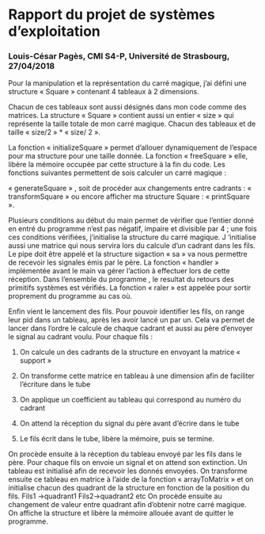 
# Rapport du projet de systèmes d’exploitation


### Louis-César Pagès, CMI S4-P, Université de Strasbourg, 27/04/2018

Pour la manipulation et la représentation du carré magique, j’ai défini une structure « Square » contenant 4 tableaux à 2 dimensions.

Chacun de ces tableaux sont aussi désignés dans mon code comme des matrices. La structure « Square » contient aussi un entier « size » qui représente la taille totale de mon carré magique. Chacun des tableaux et de taille « size/2 » * « size/
2 ».

La fonction « initializeSquare » permet d’allouer dynamiquement de l’espace pour ma structure pour une taille donnée. La fonction « freeSquare » elle, libère la mémoire occupée par cette structure à la fin du code. Les fonctions suivantes permettent de sois calculer un carré magique :

« generateSquare » , soit de procéder aux changements entre cadrants : « transformSquare » ou encore afficher ma structure Square : « printSquare ».

Plusieurs conditions au début du main permet de vérifier que l’entier donné en entré du programme n’est pas négatif, impaire et divisible par 4 ; une fois ces conditions vérifiées, j’initialise la structure du carré magique. J ‘initialise aussi une matrice qui nous servira lors du calcule d’un cadrant dans les fils. Le pipe doit être appelé et la structure sigaction « sa » va nous permettre de recevoir les signales émis par le père. La fonction « handler » implémentée avant le main va gérer l’action à effectuer lors de cette réception. Dans l’ensemble du programme , le resultat du retours des primitifs systèmes est vérifiés. La fonction « raler » est appelée pour sortir proprement du programme au cas où.

 Enfin vient le lancement des fils. Pour pouvoir identifier les fils, on range leur pid dans un tableau, après les avoir lancé un par un. Cela va permet de lancer dans l’ordre le calcule de chaque cadrant et aussi au père d’envoyer le signal au cadrant voulu. Pour chaque fils :

1. On calcule un des cadrants de la structure en envoyant la matrice « support »

2. On transforme cette matrice en tableau à une dimension afin de faciliter l’écriture dans le
tube

3. On applique un coefficient au tableau qui correspond au numéro du cadrant

4. On attend la réception du signal du père avant d’écrire dans le tube

5. Le fils écrit dans le tube, libère la mémoire, puis se termine.

On procède ensuite à la réception du tableau envoyé par les fils dans le père. Pour chaque fils on envoie un signal et on attend son extinction. Un tableau est initialisé afin de recevoir les donnés envoyées. On transforme ensuite ce tableau en matrice à l’aide de la fonction « arrayToMatrix » et
on initialise chacun des quadrant de la structure en fonction de la position du fils.
  Fils1 →quadrant1
  Fils2→quadrant2 etc
On procède ensuite au changement de valeur entre quadrant afin d’obtenir notre carré magique.
On affiche la structure et libère la mémoire allouée avant de quitter le programme.
